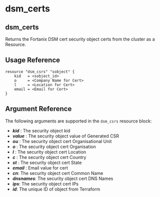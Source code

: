 # dsm\_certs

## dsm\_certs

Returns the Fortanix DSM cert security object certs from the cluster as a Resource.

## Usage Reference

```
resource "dsm_csrs" "sobject" {
    kid   = <sobject_id>
    o     = <Company Name for Cert>
    l     = <Location for Cert>
    email = <Email for Cert>    
}
```

## Argument Reference

The following arguments are supported in the `dsm_csrs` resource block:

* _**kid**_ : The security object kid
* _**value**_ : The security object value of Generated CSR
* _**ou**_ : The security object cert Organisational Unit
* _**o**_ : The security object cert Organisation
* _**l**_ : The security object cert Location
* _**c**_ : The security object cert Country
* _**st**_ :  The security object cert State
* _**email**_ : Email value for cert
* _**cn**_: The security object cert Common Name
* _**dnsnames**_: The security object cert DNS Names
* _**ips**_: The security object cert IPs
* _**id**_: The unique ID of object from Terraform